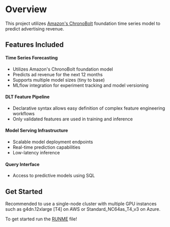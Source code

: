 # Overview
This project utilizes [Amazon's ChronoBolt](https://huggingface.co/amazon/chronos-bolt-small) foundation time series model to predict advertising revenue.

## Features Included
#### Time Series Forecasting
- Utilizes Amazon's ChronoBolt foundation model
- Predicts ad revenue for the next 12 months
- Supports multiple model sizes (tiny to base)
- MLflow integration for experiment tracking and model versioning
#### DLT Feature Pipeline
- Declarative syntax allows easy definition of complex feature engineering workflows
- Only validated features are used in training and inference
#### Model Serving Infrastructure
- Scalable model deployment endpoints
- Real-time prediction capabilities
- Low-latency inference
#### Query Interface
- Access to predictive models using SQL

## Get Started
Recommended to use a single-node cluster with multiple GPU instances such as g4dn.12xlarge [T4] on AWS or Standard_NC64as_T4_v3 on Azure.

To get started run the [RUNME](./RUNME.py) file!
